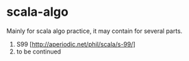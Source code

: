 # scala-algo

Mainly for scala algo practice, it may contain for several parts.

1. S99 [http://aperiodic.net/phil/scala/s-99/]
2. to be continued
